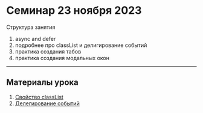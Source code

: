 # Семинар 23 ноября 2023

Структура занятия

1. async and defer
2. подробнее про classList и делигирование событий
3. практика создания табов
4. практика создания модальных окон

---

## Материалы урока

1. [Cвойство classList](https://developer.mozilla.org/ru/docs/Web/API/Element/classList)
1. [Делегирование событий](https://learn.javascript.ru/event-delegation)
